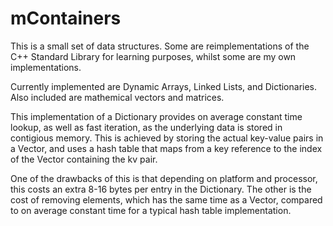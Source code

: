 # mContainers
This is a small set of data structures. Some are reimplementations of the C++ Standard Library for learning purposes, whilst some are my own implementations.

Currently implemented are Dynamic Arrays, Linked Lists, and Dictionaries. Also included are mathemical vectors and matrices.

This implementation of a Dictionary provides on average constant time lookup, as well as fast iteration, as the underlying data is stored in contigious memory.
This is achieved by storing the actual key-value pairs in a Vector, and uses a hash table that maps from a key reference to the index of the Vector containing the kv pair.

One of the drawbacks of this is that depending on platform and processor, this costs an extra 8-16 bytes per entry in the Dictionary. 
The other is the cost of removing elements, which has the same time as a Vector, compared to on average constant time for a typical hash table implementation. 